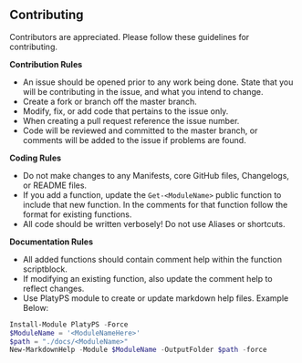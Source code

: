 ## Contributing

Contributors are appreciated. Please follow these guidelines for contributing.

**Contribution Rules**

- An issue should be opened prior to any work being done. State that you will be contributing in the issue, and what you intend to change.
- Create a fork or branch off the master branch.
- Modify, fix, or add code that pertains to the issue only.
- When creating a pull request reference the issue number.
- Code will be reviewed and committed to the master branch, or comments will be added to the issue if problems are found.

**Coding Rules**

- Do not make changes to any Manifests, core GitHub files, Changelogs, or README files.
- If you add a function, update the `Get-<ModuleName>` public function to include that new function. In the comments for that function follow the format for existing functions.
- All code should be written verbosely! Do not use Aliases or shortcuts.

**Documentation Rules**

- All added functions should contain comment help within the function scriptblock.
- If modifying an existing function, also update the comment help to reflect changes.
- Use PlatyPS module to create or update markdown help files. Example Below:

```Powershell
Install-Module PlatyPS -Force
$ModuleName = '<ModuleNameHere>'
$path = "./docs/<ModuleName>"
New-MarkdownHelp -Module $ModuleName -OutputFolder $path -force